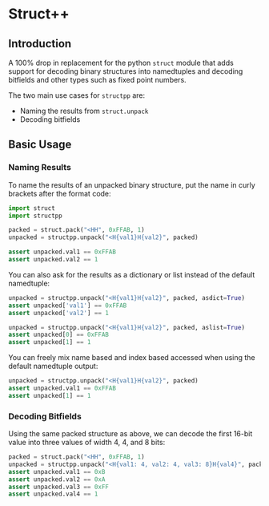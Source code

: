 # Struct++

## Introduction

A 100% drop in replacement for the python `struct` module that adds support
for decoding binary structures into namedtuples and decoding bitfields and
other types such as fixed point numbers.

The two main use cases for `structpp` are:

- Naming the results from `struct.unpack` 
- Decoding bitfields

## Basic Usage

### Naming Results

To name the results of an unpacked binary structure, put the name
in curly brackets after the format code:

```python
import struct
import structpp

packed = struct.pack("<HH", 0xFFAB, 1)
unpacked = structpp.unpack("<H{val1}H{val2}", packed)

assert unpacked.val1 == 0xFFAB
assert unpacked.val2 == 1
```

You can also ask for the results as a dictionary or list instead of the default namedtuple:

```python
unpacked = structpp.unpack("<H{val1}H{val2}", packed, asdict=True)
assert unpacked['val1'] == 0xFFAB
assert unpacked['val2'] == 1

unpacked = structpp.unpack("<H{val1}H{val2}", packed, aslist=True)
assert unpacked[0] == 0xFFAB
assert unpacked[1] == 1
```

You can freely mix name based and index based accessed when using the default namedtuple output:

```python
unpacked = structpp.unpack("<H{val1}H{val2}", packed)
assert unpacked.val1 == 0xFFAB
assert unpacked[1] == 1
```

### Decoding Bitfields

Using the same packed structure as above, we can decode the first 16-bit value into three
values of width 4, 4, and 8 bits:

```python
packed = struct.pack("<HH", 0xFFAB, 1)
unpacked = structpp.unpack("<H{val1: 4, val2: 4, val3: 8}H{val4}", packed)
assert unpacked.val1 == 0xB
assert unpacked.val2 == 0xA
assert unpacked.val3 == 0xFF
assert unpacked.val4 == 1
```

